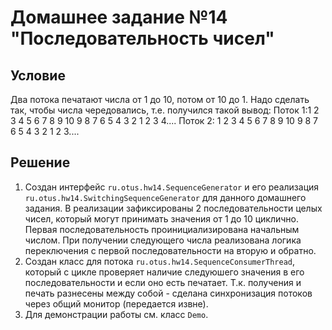 # Домашнее задание №14 "Последовательность чисел"

## Условие
Два потока печатают числа от 1 до 10, потом от 10 до 1.
Надо сделать так, чтобы числа чередовались, т.е. получился такой вывод:
Поток 1:1 2 3 4 5 6 7 8 9 10 9 8 7 6 5 4 3 2 1 2 3 4....
Поток 2: 1 2 3 4 5 6 7 8 9 10 9 8 7 6 5 4 3 2 1 2 3.... 

## Решение
1. Создан интерфейс `ru.otus.hw14.SequenceGenerator` 
и его реализация `ru.otus.hw14.SwitchingSequenceGenerator` для данного домашнего задания.
В реализации зафиксированы 2 последовательности целых чисел, который могут принимать значения от 1 до 10 
циклично. Первая последовательность проинициализирована начальным числом. При получении следующего числа
реализована логика переключения с первой последовательности на вторую и обратно.
2. Создан класс для потока `ru.otus.hw14.SequenceConsumerThread`, который с цикле проверяет наличие следуюшего
значения в его последовательности и если оно есть печатает. Т.к. получения и печать разнесены между собой - 
сделана синхронизация потоков через общий монитор (передается извне).
3. Для демонстрации работы см. класс `Demo`.